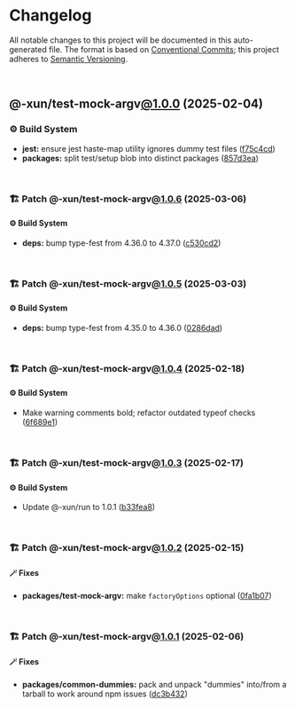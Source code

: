 # Changelog

All notable changes to this project will be documented in this auto-generated
file. The format is based on [Conventional Commits][1];
this project adheres to [Semantic Versioning][2].

<br />

## @-xun/test-mock-argv[@1.0.0][3] (2025-02-04)

### ⚙️ Build System

- **jest:** ensure jest haste-map utility ignores dummy test files ([f75c4cd][4])
- **packages:** split test/setup blob into distinct packages ([857d3ea][5])

<br />

### 🏗️ Patch @-xun/test-mock-argv[@1.0.6][6] (2025-03-06)

#### ⚙️ Build System

- **deps:** bump type-fest from 4.36.0 to 4.37.0 ([c530cd2][7])

<br />

### 🏗️ Patch @-xun/test-mock-argv[@1.0.5][8] (2025-03-03)

#### ⚙️ Build System

- **deps:** bump type-fest from 4.35.0 to 4.36.0 ([0286dad][9])

<br />

### 🏗️ Patch @-xun/test-mock-argv[@1.0.4][10] (2025-02-18)

#### ⚙️ Build System

- Make warning comments bold; refactor outdated typeof checks ([6f689e1][11])

<br />

### 🏗️ Patch @-xun/test-mock-argv[@1.0.3][12] (2025-02-17)

#### ⚙️ Build System

- Update @-xun/run to 1.0.1 ([b33fea8][13])

<br />

### 🏗️ Patch @-xun/test-mock-argv[@1.0.2][14] (2025-02-15)

#### 🪄 Fixes

- **packages/test-mock-argv:** make `factoryOptions` optional ([0fa1b07][15])

<br />

### 🏗️ Patch @-xun/test-mock-argv[@1.0.1][16] (2025-02-06)

#### 🪄 Fixes

- **packages/common-dummies:** pack and unpack "dummies" into/from a tarball to work around npm issues ([dc3b432][17])

[1]: https://conventionalcommits.org
[2]: https://semver.org
[3]: https://github.com/Xunnamius/test-utils/compare/857d3eac80084608a88cbc27476cbe23e155ce7d...@-xun/test-mock-argv@1.0.0
[4]: https://github.com/Xunnamius/test-utils/commit/f75c4cd929f5d1720d466436ad2ee5c68cced170
[5]: https://github.com/Xunnamius/test-utils/commit/857d3eac80084608a88cbc27476cbe23e155ce7d
[6]: https://github.com/Xunnamius/test-utils/compare/@-xun/test-mock-argv@1.0.5...@-xun/test-mock-argv@1.0.6
[7]: https://github.com/Xunnamius/test-utils/commit/c530cd2587565c000dcf4efd29c8fa7b41f456fa
[8]: https://github.com/Xunnamius/test-utils/compare/@-xun/test-mock-argv@1.0.4...@-xun/test-mock-argv@1.0.5
[9]: https://github.com/Xunnamius/test-utils/commit/0286dad11ad40c10f9ed8ec68d858b0245f66bad
[10]: https://github.com/Xunnamius/test-utils/compare/@-xun/test-mock-argv@1.0.3...@-xun/test-mock-argv@1.0.4
[11]: https://github.com/Xunnamius/test-utils/commit/6f689e10efcbac51bda6c5db872d36185d578002
[12]: https://github.com/Xunnamius/test-utils/compare/@-xun/test-mock-argv@1.0.2...@-xun/test-mock-argv@1.0.3
[13]: https://github.com/Xunnamius/test-utils/commit/b33fea8db53369e4e821d273ed05fd0d4c91b749
[14]: https://github.com/Xunnamius/test-utils/compare/@-xun/test-mock-argv@1.0.1...@-xun/test-mock-argv@1.0.2
[15]: https://github.com/Xunnamius/test-utils/commit/0fa1b071f369dbe1d4bcd1896de0bdc00b84cfdd
[16]: https://github.com/Xunnamius/test-utils/compare/@-xun/test-mock-argv@1.0.0...@-xun/test-mock-argv@1.0.1
[17]: https://github.com/Xunnamius/test-utils/commit/dc3b432f6d15898a8396cf56c73f03cafcecb7a9
